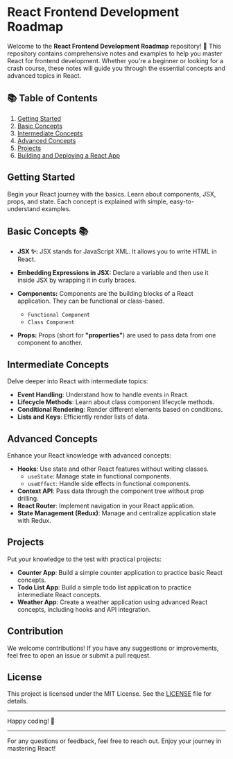 # React Frontend Development Roadmap

Welcome to the **React Frontend Development Roadmap** repository! 🎉 This repository contains comprehensive notes and examples to help you master React for frontend development. Whether you're a beginner or looking for a crash course, these notes will guide you through the essential concepts and advanced topics in React.

## 📚 Table of Contents

1. [Getting Started](#getting-started)
2. [Basic Concepts](#basic-concepts-📚)
3. [Intermediate Concepts](#intermediate-concepts)
4. [Advanced Concepts](#advanced-concepts)
5. [Projects](#projects)
6. [Building and Deploying a React App](#building-and-deploying-a-react-app)

## Getting Started

Begin your React journey with the basics. Learn about components, JSX, props, and state. Each concept is explained with simple, easy-to-understand examples.


## Basic Concepts 📚

- **JSX ✨:**
JSX stands for JavaScript XML. It allows you to write HTML in React.

- **Embedding Expressions in JSX:**
Declare a variable  and then use it inside JSX by wrapping it in curly braces.

- **Components:**
Components are the building blocks of a React application. They can be functional or class-based.
    - `Functional Component`
    - `Class Component`

- **Props:**
Props (short for **"properties"**) are used to pass data from one component to another.

## Intermediate Concepts

Delve deeper into React with intermediate topics:
- **Event Handling**: Understand how to handle events in React.
- **Lifecycle Methods**: Learn about class component lifecycle methods.
- **Conditional Rendering**: Render different elements based on conditions.
- **Lists and Keys**: Efficiently render lists of data.

## Advanced Concepts

Enhance your React knowledge with advanced concepts:
- **Hooks**: Use state and other React features without writing classes.
  - `useState`: Manage state in functional components.
  - `useEffect`: Handle side effects in functional components.
- **Context API**: Pass data through the component tree without prop drilling.
- **React Router**: Implement navigation in your React application.
- **State Management (Redux)**: Manage and centralize application state with Redux.

## Projects

Put your knowledge to the test with practical projects:
- **Counter App**: Build a simple counter application to practice basic React concepts.
- **Todo List App**: Build a simple todo list application to practice intermediate React concepts.
- **Weather App**: Create a weather application using advanced React concepts, including hooks and API integration.

## Contribution

We welcome contributions! If you have any suggestions or improvements, feel free to open an issue or submit a pull request.

## License

This project is licensed under the MIT License. See the [LICENSE](LICENSE) file for details.

---

Happy coding! 🌟

---

For any questions or feedback, feel free to reach out. Enjoy your journey in mastering React!